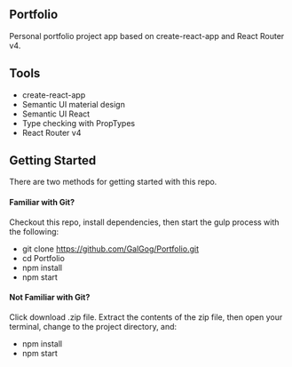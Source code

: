 ##  Portfolio
Personal portfolio project app based on  create-react-app and React Router v4.

## Tools
* create-react-app
* Semantic UI material design
* Semantic UI React
* Type checking with PropTypes
* React Router v4

## Getting Started
There are two methods for getting started with this repo.

#### Familiar with Git?
Checkout this repo, install dependencies, then start the gulp process with the following:
* git clone https://github.com/GalGog/Portfolio.git
* cd Portfolio
* npm install
* npm start

#### Not Familiar with Git?
Click download .zip file. Extract the contents of the zip file, then open your terminal, change to the project directory, and:
* npm install
* npm start

